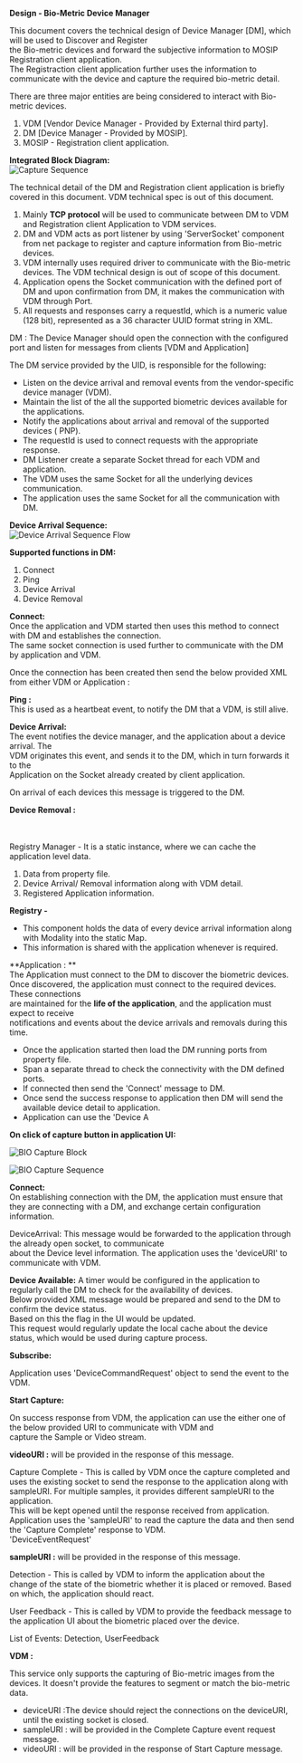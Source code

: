 **Design - Bio-Metric Device Manager**

This document covers the technical design of Device Manager [DM], which will be used to Discover and Register  
the Bio-metric devices and forward the subjective information to MOSIP Registration client application.  
The Registraction client application further uses the information to   
communicate with the device and capture the required bio-metric detail.    

There are three major entities are being considered to interact with Bio-metric devices. 
   1. VDM [Vendor Device Manager - Provided by External third party].  
   2. DM  [Device Manager - Provided by MOSIP].  
   3. MOSIP - Registration client application.  

**Integrated Block Diagram:**  
![Capture Sequence](_images/bio-device-flow-block.png)  

The technical detail of the DM and Registration client application is briefly covered in this document. VDM technical spec is out of this document.  

1. Mainly **TCP protocol** will be used to communicate between DM to VDM and Registration client Application to VDM services.  
2. DM and VDM acts as port listener by using 'ServerSocket' component from net package to register and capture information from Bio-metric devices.  
3. VDM internally uses required driver to communicate with the Bio-metric devices. The VDM technical design is out of scope of this document.   
4. Application opens the Socket communication with the defined port of DM and upon confirmation from DM, it makes the communication with VDM through Port.    
5. All requests and responses carry a requestId, which is a numeric value (128 bit), represented as a 36 character UUID format string in XML.  

DM : 
The Device Manager should open the connection with the configured port and listen for messages from clients [VDM and Application]  

The DM service provided by the UID, is responsible for the following:  
   - Listen on the device arrival and removal events from the vendor-specific device 
     manager (VDM).  
   - Maintain the list of the all the supported biometric devices available for the
     applications.  
   - Notify the applications about arrival and removal of the supported devices (
     PNP).  
   - The requestId is used to connect requests with the appropriate response.   
   - DM Listener create a separate Socket thread for each VDM and application.  
   - The VDM uses the same Socket for all the underlying devices communication. 
   - The application uses the same Socket for all the communication with DM. 

**Device Arrival Sequence:**  
![Device Arrival Sequence Flow](_images/bio-device-arrival-seq-flow.png)  

   
**Supported functions in DM:** 
   1. Connect  
   2. Ping  
   3. Device Arrival  
   4. Device Removal  

**Connect:**  
Once the application and VDM started then uses this method to connect with DM and establishes the connection.  
The same socket connection is used further to communicate with the DM by application and VDM.   

Once the connection has been created then send the below provided XML from either VDM or Application :

<DeviceManagerEventRequest requestId="" version="">
	<Connect apiVersion="">
		<VDM vendor="" vdmName="" vdmVersion=""/> <!-- Provided by VDM -->
		<APP vendor="" appName="" appVersion=""/> <!-- Provided by Application -->
	</Connect>
</DeviceManagerEventRequest>

<DeviceManagerEventResponse requestId="">
	<Return value=""/>
	<ConnectResponse apiVersion="" vendor="" dmName=""
	dmVersion="" heartBeat=""/>
</DeviceManagerEventResponse>

**Ping :**  
This is used as a heartbeat event, to notify the DM that a VDM, is still alive.  

<DeviceManagerEventRequest requestId="">
	<Ping vdmName=""/>
</DeviceManagerEventRequest>
<DeviceManagerEventResponse requestId="">
	<Return value="" failureReason=""/>
</DeviceManagerEventResponse>

**Device Arrival:**  
The event notifies the device manager, and the application about a device arrival. The  
VDM originates this event, and sends it to the DM, which in turn forwards it to the  
Application on the Socket already created by client application.   

On arrival of each devices this message is triggered to the DM.  

<DeviceManagerEventRequest requestId=""> 
	<Arrival vdmName="" deviceURI="" modality="Fingerprint Slap" 
		deviceMake="Manufacturer Name " deviceModel="DEVICE MODEL NAME />  
		IDENTIFIER " hardwareRev="1.0.0" firmwareRev="1.0.1"
		serialNumber="ABC1234567">
		<Capabilities detection="True" video="True"
			autoCapture="True" disableAutoCapture="True" userFeedback="True"
			graphicalFeedback="False">
			<VideoFormats>
				<VideoFormat videoFormatId="1" modality="Fingerprint
					Slap ">
					<FrameType biometricPosition="Any" size="800,750"
						pixelFormat="Gray8" pixelResolution="250ppi" />
				</VideoFormat>
			</VideoFormats>
			<SampleFormats>
				<SampleFormat formatId="1" format="ISO IEC 1 views="1"
					size="1600,1500" pixelResolution="500ppi" />
			</SampleFormats>
		</Capabilities>
	</Arrival>
</DeviceManagerEventRequest>

<DeviceManagerEventResponse requestId="">  
	<Return value="1" failureReason="0" />  
</DeviceManagerEventResponse>  

**Device Removal :**   
<DeviceManagerEventRequest requestId="">  
	<Removal deviceURI="" />   
</DeviceManagerEventRequest>   

<DeviceManagerEventResponse requestId="">    
	<Return value="" failureReason="0"/>   
</DeviceManagerEventResponse>   


Registry Manager - It is a static instance, where we can cache the application level data.  
   1. Data from property file.  
   2. Device Arrival/ Removal information along with VDM detail.  
   3. Registered Application information.   
	
**Registry -**  
   - This component holds the data of every device arrival information along with Modality into the static Map.  
   - This information is shared with the application whenever is required.  

**Application : **  
 The Application must connect to the DM to discover the biometric devices. 
Once discovered, the application must connect to the required devices. These connections  
are maintained for the **life of the application**, and the application must expect to receive  
notifications and events about the device arrivals and removals during this time.  

   - Once the application started then load the DM running ports from property file.  
   - Span a separate thread to check the connectivity with the DM defined ports.  
   - If connected then send the 'Connect' message to DM.   
   - Once send the success response to application then DM will send the available device detail to application.  
   - Application can use the 'Device A 

**On click of capture button in application UI:**  

![BIO Capture Block](_images/bio-device-capture-seq-block.png)  

![BIO Capture Sequence](_images/bio-device-capture-seq-flow.png)

**Connect:**  
	On establishing connection with the DM, the application must ensure that  
they are connecting with a DM, and exchange certain configuration information.  

DeviceArrival:  This message would be forwarded to the application through the already open socket, to communicate  
	about the Device level information. The application uses the 'deviceURI' to communicate with VDM.  


**Device Available:**
	A timer would be configured in the application to regularly call the DM to check for the availability of devices.  
	Below provided XML message would be prepared and send to the DM to confirm the device status.  
	Based on this the flag in the UI would be updated.  
	This request would regularly update the local cache about the device status, which would be used during capture process.  
	
<DeviceManagerEventRequest requestId="">  
	<Available deviceModality="" />  
</DeviceManagerEventRequest>  

<DeviceManagerEventResponse requestId="">  
	<Available value="" failureReason="0"/> 
</DeviceManagerEventResponse> 


**Subscribe:**

Application uses 'DeviceCommandRequest' object to send the event to the VDM. 

**Start Capture:** 

   On success response from VDM, the application can use the either one of the below provided URI to communicate with VDM and  
   capture the Sample or Video stream.
   
   **videoURI :** will be provided in the response of this message.


Capture Complete - 
   This is called by VDM once the capture completed and uses the existing socket to send the response to the application along with sampleURI. 
   For multiple samples, it provides different sampleURI to the application.  
   This will be kept opened until the response received from application. 
   Application uses the 'sampleURI' to read the capture the data and then send the 'Capture Complete' response to VDM.  
   'DeviceEventRequest' 

   **sampleURI :** will be provided in the response of this message.

Detection - 
   This is called by VDM to inform the application about the change of the state of the biometric whether it is placed or removed. 
   Based on which, the application should react. 

User Feedback - 
   This is called by VDM to provide the feedback message to the application UI about the biometric placed over the device.     
   

List of Events:
   Detection, UserFeedback  
   
  
**VDM :**

  This service only supports the capturing of Bio-metric images from the devices. It doesn't provide the features to segment or match the bio-metric data.  
  	
   - deviceURI :The device should reject the connections on the deviceURI, until the existing socket is closed.  
   - sampleURI : will be provided in the Complete Capture event request message.  
   - videoURI : will be provided in the response of Start Capture message.    
  
  
  